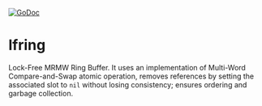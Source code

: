 [![GoDoc](https://godoc.org/github.com/mitghi/lfring?status.svg)](https://godoc.org/github.com/mitghi/lfring)

# lfring

Lock-Free MRMW Ring Buffer.  It uses an implementation of Multi-Word Compare-and-Swap atomic operation, removes references by setting the associated slot to `nil` without losing consistency; ensures ordering and garbage collection.
